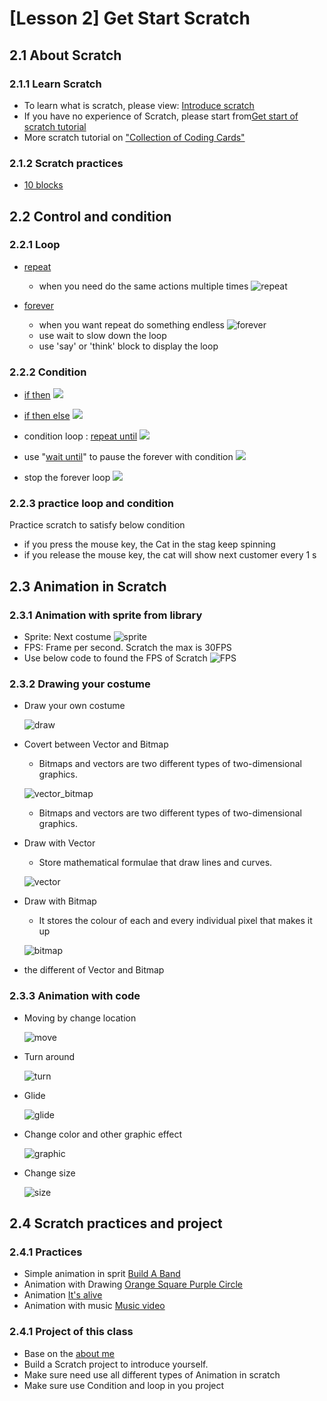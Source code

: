# [Lesson 2] Get Start Scratch

## 2.1 About Scratch

### 2.1.1 Learn Scratch

- To learn what is scratch, please view:  [Introduce scratch](01.Introduce_Scratch.md)
- If you have no experience of Scratch, please start from[Get start of scratch tutorial](https://scratch.mit.edu/projects/editor/?tutorial=all)
- More scratch tutorial on ["Collection of Coding Cards"](https://resources.scratch.mit.edu/www/cards/en/scratch-cards-all.pdf)

### 2.1.2 Scratch practices

- [10 blocks](./2.10blocks.pdf)

## 2.2 Control and condition

### 2.2.1 Loop


- [repeat](https://en.scratch-wiki.info/wiki/Repeat_()_(block))
  - when you need do the same actions multiple times
   ![repeat](02.01_repeat.png)

- [forever](https://en.scratch-wiki.info/wiki/Forever_(block))
  - when you want repeat do something endless
   ![forever](02.01_forever.png)
  - use wait to slow down the loop
  - use 'say' or 'think' block to display the loop

### 2.2.2 Condition

- [if then](https://en.scratch-wiki.info/wiki/If_()_Then_(block))
  ![](02.02_if_then.png)
  
- [if then else](https://en.scratch-wiki.info/wiki/If_()_Then,_Else_(block))
  ![](02.02_if_then_else.png)

- condition loop : [repeat until](https://en.scratch-wiki.info/wiki/Repeat_Until_()_(block))
  ![](02.02_repeat_until.png)

- use "[wait until](https://en.scratch-wiki.info/wiki/Wait_Until_()_(block))" to pause the forever with condition
  ![](02.02_wait_until.png)

- stop the forever loop
  ![](02.02_forever_if_then.png)

### 2.2.3 practice loop and condition

Practice scratch to satisfy below condition

- if you press the mouse key, the Cat in the stag keep spinning
- if you release the mouse key, the cat will show next customer every 1 s


## 2.3 Animation in Scratch

### 2.3.1 Animation with sprite from library

- Sprite: Next costume
  ![sprite](02.03.1_sprite.png)
- FPS: Frame per second. Scratch the max is 30FPS
- Use below code to found the FPS of Scratch
  ![FPS](02.03.1_FPS.png)
  
### 2.3.2 Drawing your costume

- Draw your own costume
  
  ![draw](02.03.2_Drawing.png)

- Covert between Vector and Bitmap
  - Bitmaps and vectors are two different types of two-dimensional graphics.
  
  ![vector_bitmap](02.03.2_vector_bitmap.png)

  - Bitmaps and vectors are two different types of two-dimensional graphics. 
- Draw with Vector
  - Store mathematical formulae that draw lines and curves.
  
  ![vector](02.03.2_vector.png)

- Draw with Bitmap
  - It stores the colour of each and every individual pixel that makes it up
  
  ![bitmap](02.03.2_bitmap.png) 

- the different of Vector and Bitmap

### 2.3.3 Animation with code

- Moving by change location
  
  ![move](02.03.3_AnimationChangeLocation.png)

- Turn around
  
  ![turn](02.03.3_AnimationTurnAround.png)

- Glide
  
  ![glide](02.03.3_AnimationGlide.png)

- Change color and other graphic effect
  
  ![graphic](02.03.3_AnimationChangeGraphic.png)

- Change size
  
  ![size](02.03.3_AnimationSize.png)

## 2.4 Scratch practices  and project

### 2.4.1 Practices

- Simple animation in sprit [Build A Band](./3.1.buildABand_v2.pdf)
- Animation with Drawing [Orange Square Purple Circle](3.2.OrangeSquarePurpleCircle_v2.pdf)
- Animation [It's alive](3.3.ItisAlive_v2.pdf)
- Animation with music [Music video](3.4.MusicVideo_v2.pdf)

### 2.4.1 Project of this class

- Base on the  [about me](./2.3AboutMe.pdf)
- Build a Scratch project to introduce yourself.
- Make sure need use all different types of Animation in scratch
- Make sure use Condition and loop in you project
  